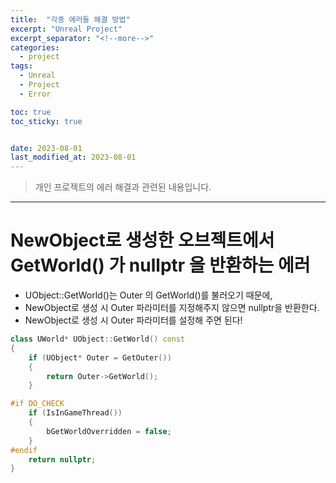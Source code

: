 ```yaml
---
title:  "각종 에러들 해결 방법"
excerpt: "Unreal Project"
excerpt_separator: "<!--more-->"
categories:
  - project
tags:
  - Unreal
  - Project
  - Error

toc: true
toc_sticky: true


date: 2023-08-01
last_modified_at: 2023-08-01
---
```

> 개인 프로젝트의 에러 해결과 관련된 내용입니다.  
---

# NewObject로 생성한 오브젝트에서 GetWorld() 가 nullptr 을 반환하는 에러
- UObject::GetWorld()는 Outer 의 GetWorld()를 불러오기 때문에,
- NewObject로 생성 시 Outer 파라미터를 지정해주지 않으면 nullptr을 반환한다.
- NewObject로 생성 시 Outer 파라미터를 설정해 주면 된다!

```cpp
class UWorld* UObject::GetWorld() const
{
	if (UObject* Outer = GetOuter())
	{
		return Outer->GetWorld();
	}

#if DO_CHECK
	if (IsInGameThread())
	{
		bGetWorldOverridden = false;
	}
#endif
	return nullptr;
}
```